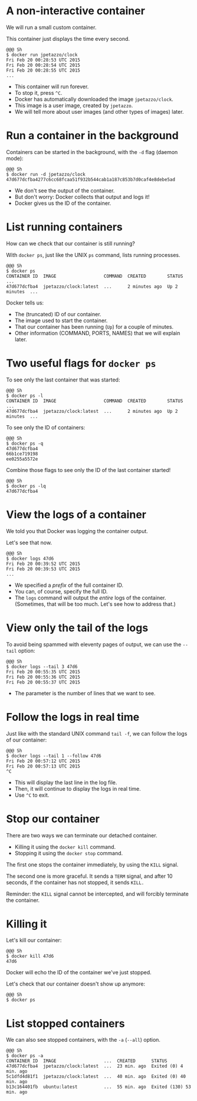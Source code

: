 <!SLIDE>
# A non-interactive container

We will run a small custom container.

This container just displays the time every second.

    @@@ Sh
    $ docker run jpetazzo/clock
    Fri Feb 20 00:28:53 UTC 2015
    Fri Feb 20 00:28:54 UTC 2015
    Fri Feb 20 00:28:55 UTC 2015
    ...

* This container will run forever.
* To stop it, press `^C`.
* Docker has automatically downloaded the image `jpetazzo/clock`.
* This image is a user image, created by `jpetazzo`.
* We will tell more about user images (and other types of images) later.

<!SLIDE>
# Run a container in the background

Containers can be started in the background, with the `-d` flag (daemon mode):

    @@@ Sh
    $ docker run -d jpetazzo/clock
    47d677dcfba4277c6cc68fcaa51f932b544cab1a187c853b7d0caf4e8debe5ad

* We don't see the output of the container.
* But don't worry: Docker collects that output and logs it!
* Docker gives us the ID of the container.

<!SLIDE>
# List running containers

How can we check that our container is still running?

With `docker ps`, just like the UNIX `ps` command, lists running processes.

    @@@ Sh
    $ docker ps
    CONTAINER ID  IMAGE                  COMMAND  CREATED        STATUS        ...
    47d677dcfba4  jpetazzo/clock:latest  ...      2 minutes ago  Up 2 minutes  ...

Docker tells us:

* The (truncated) ID of our container.
* The image used to start the container.
* That our container has been running (`Up`) for a couple of minutes.
* Other information (COMMAND, PORTS, NAMES) that we will explain later.

<!SLIDE>
# Two useful flags for `docker ps`

To see only the last container that was started:

    @@@ Sh
    $ docker ps -l
    CONTAINER ID  IMAGE                  COMMAND  CREATED        STATUS        ...
    47d677dcfba4  jpetazzo/clock:latest  ...      2 minutes ago  Up 2 minutes  ...

To see only the ID of containers:

    @@@ Sh
    $ docker ps -q
    47d677dcfba4
    66b1ce719198
    ee0255a5572e

Combine those flags to see only the ID of the last container started!

    @@@ Sh
    $ docker ps -lq
    47d677dcfba4

<!SLIDE>
# View the logs of a container

We told you that Docker was logging the container output.

Let's see that now.

    @@@ Sh
    $ docker logs 47d6
    Fri Feb 20 00:39:52 UTC 2015
    Fri Feb 20 00:39:53 UTC 2015
    ...

* We specified a *prefix* of the full container ID.
* You can, of course, specify the full ID. 
* The `logs` command will output the *entire* logs of the container.
  <br/>(Sometimes, that will be too much. Let's see how to address that.)

<!SLIDE>
# View only the tail of the logs

To avoid being spammed with eleventy pages of output,
we can use the `--tail` option:

    @@@ Sh
    $ docker logs --tail 3 47d6
    Fri Feb 20 00:55:35 UTC 2015
    Fri Feb 20 00:55:36 UTC 2015
    Fri Feb 20 00:55:37 UTC 2015

* The parameter is the number of lines that we want to see.

<!SLIDE>
# Follow the logs in real time

Just like with the standard UNIX command `tail -f`, we can
follow the logs of our container:

    @@@ Sh
    $ docker logs --tail 1 --follow 47d6
    Fri Feb 20 00:57:12 UTC 2015
    Fri Feb 20 00:57:13 UTC 2015
    ^C

* This will display the last line in the log file.
* Then, it will continue to display the logs in real time.
* Use `^C` to exit.

<!SLIDE>
# Stop our container

There are two ways we can terminate our detached container.

* Killing it using the `docker kill` command.
* Stopping it using the `docker stop` command.

The first one stops the container immediately, by using the
`KILL` signal.

The second one is more graceful. It sends a `TERM` signal,
and after 10 seconds, if the container has not stopped, it
sends `KILL.`

Reminder: the `KILL` signal cannot be intercepted, and will
forcibly terminate the container.

<!SLIDE>
# Killing it

Let's kill our container:

    @@@ Sh
    $ docker kill 47d6
    47d6

Docker will echo the ID of the container we've just stopped.

Let's check that our container doesn't show up anymore:

    @@@ Sh
    $ docker ps

<!SLIDE>
# List stopped containers

We can also see stopped containers, with the `-a` (`--all`) option.

    @@@ Sh
    $ docker ps -a
    CONTAINER ID  IMAGE                  ...  CREATED      STATUS
    47d677dcfba4  jpetazzo/clock:latest  ...  23 min. ago  Exited (0) 4 min. ago
    5c1dfd4d81f1  jpetazzo/clock:latest  ...  40 min. ago  Exited (0) 40 min. ago
    b13c164401fb  ubuntu:latest          ...  55 min. ago  Exited (130) 53 min. ago
